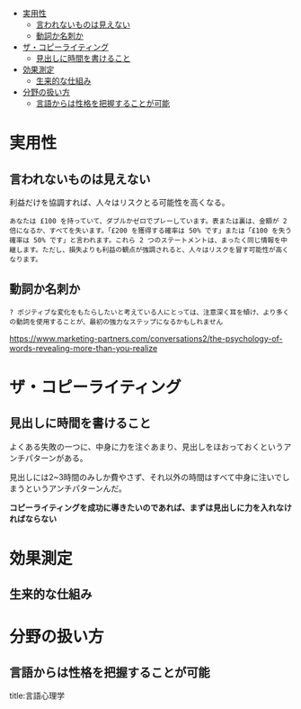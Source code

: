 

- [実用性](#実用性)
  - [言われないものは見えない](#言われないものは見えない)
  - [動詞か名刺か](#動詞か名刺か)
- [ザ・コピーライティング](#ザコピーライティング)
  - [見出しに時間を書けること](#見出しに時間を書けること)
- [効果測定](#効果測定)
  - [生来的な仕組み](#生来的な仕組み)
- [分野の扱い方](#分野の扱い方)
  - [言語からは性格を把握することが可能](#言語からは性格を把握することが可能)


# 実用性

## 言われないものは見えない

利益だけを協調すれば、人々はリスクとる可能性を高くなる。

`あなたは £100 を持っていて、ダブルかゼロでプレーしています。表または裏は、金額が 2 倍になるか、すべてを失います。「£200 を獲得する確率は 50% です」または「£100 を失う確率は 50% です」と言われます。これら 2 つのステートメントは、まったく同じ情報を中継します。ただし、損失よりも利益の観点が強調されると、人々はリスクを冒す可能性が高くなります。`


## 動詞か名刺か

`? ポジティブな変化をもたらしたいと考えている人にとっては、注意深く耳を傾け、より多くの動詞を使用することが、最初の強力なステップになるかもしれません`

https://www.marketing-partners.com/conversations2/the-psychology-of-words-revealing-more-than-you-realize



# ザ・コピーライティング

## 見出しに時間を書けること

よくある失敗の一つに、中身に力を注ぐあまり、見出しをほおっておくというアンチパターンがある。

見出しには2~3時間のみしか費やさず、それ以外の時間はすべて中身に注いでしまうというアンチパターンんだ。

**コピーライティングを成功に導きたいのであれば、まずは見出しに力を入れなければならない**






# 効果測定

## 生来的な仕組み




# 分野の扱い方

## 言語からは性格を把握することが可能



title:言語心理学

